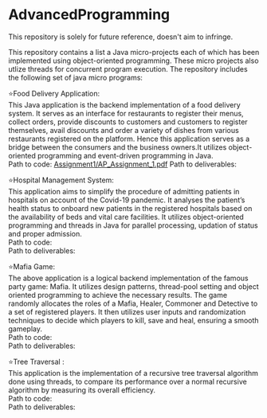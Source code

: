 # AdvancedProgramming
 
This repository is solely for future reference, doesn't aim to infringe. 
 
This repository contains a list a Java micro-projects each of which has been implemented using object-oriented programming. These micro projects also utlize threads for concurrent program execution. The repository includes the following set of java micro programs:

⭐️Food Delivery Application: </br>
This Java application is the backend implementation of a food delivery system. It serves as an interface for restaurants to register their menus, collect orders, provide discounts to customers and customers to register themselves, avail discounts and order a variety of dishes from various restaurants registered on the platform. Hence this application serves as a bridge between the consumers and the business owners.It utilizes object-oriented programming and event-driven programming in Java. </br>
Path to code: [Assignment1/AP_Assignment_1.pdf](Assignment1/AP_Assignment_1.pdf)
Path to deliverables: </br>

⭐️Hospital Management System: </br>
This application aims to simplify the procedure of admitting patients in hospitals on account of the Covid-19 pandemic. It analyses the patient’s health status to onboard new patients in the registered hospitals based on the availability of beds and vital care facilities. It utilizes object-oriented programming and threads in Java for parallel processing, updation of status and proper admission. </br>
Path to code:  </br>
Path to deliverables: </br>

⭐️Mafia Game: </br>
The above application is a logical backend implementation of the famous party game: Mafia. It utilizes design patterns, thread-pool setting and object oriented programming to achieve the necessary results. The game randomly allocates the roles of a Mafia, Healer, Commoner and Detective to a set of registered players. It then utilizes user inputs and randomization techniques to decide which players to kill, save and heal, ensuring a smooth gameplay. </br>
Path to code:   </br>
Path to deliverables: </br>

⭐️Tree Traversal : </br>
This application is the implementation of a recursive tree traversal algorithm done using threads, to compare its performance over a normal recursive algorithm by measuring its overall efficiency. </br>
Path to code:   </br>
Path to deliverables: </br>
 
